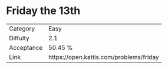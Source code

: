 # Friday the 13th

<table>
    <tr>
        <td>Category</td>
        <td>Easy</td>
    </tr>
    <tr>
        <td>Diffulty</td>
        <td>2.1</td>
    </tr>
    <tr>
        <td>Acceptance</td>
        <td>50.45 %</td>
    </tr>
    <tr>
        <td>Link</td>
        <td>https://open.kattis.com/problems/friday</td>
    </tr>
</table>
